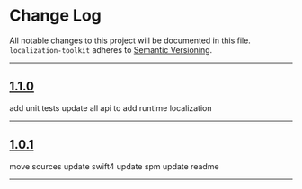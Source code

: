 # Change Log

All notable changes to this project will be documented in this file.
`localization-toolkit` adheres to [Semantic Versioning](http://semver.org/).

---

## [1.1.0](https://github.com/Digipolitan/localization-toolkit/releases/tag/v1.1.0)

add unit tests
update all api to add runtime localization

---

## [1.0.1](https://github.com/Digipolitan/localization-toolkit/releases/tag/v1.0.1)

move sources
update swift4
update spm
update readme

---

